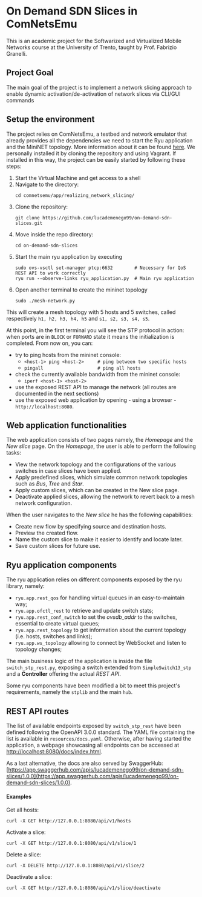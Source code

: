 # On Demand SDN Slices in ComNetsEmu
This is an academic project for the Softwarized and Virtualized Mobile Networks course at the University of Trento, taught by Prof. Fabrizio Granelli.

## Project Goal
The main goal of the project is to implement a network slicing approach to enable dynamic activation/de-activation of network slices via CLI/GUI commands

## Setup the environment
The project relies on ComNetsEmu, a testbed and network emulator that already provides all the dependencies we need to start the Ryu application and the MiniNET topology. More information about it can be found [here](https://git.comnets.net/public-repo/comnetsemu). We personally installed it by cloning the repository and using Vagrant. If installed in this way, the project can be easily started by following these steps:

1. Start the Virtual Machine and get access to a shell
2. Navigate to the directory:
    ```
    cd comnetsemu/app/realizing_network_slicing/
    ```
3. Clone the repository: 
    ```
    git clone https://github.com/lucademenego99/on-demand-sdn-slices.git
    ```
4. Move inside the repo directory: 
    ```
    cd on-demand-sdn-slices
    ```
5. Start the main ryu application by executing
    ```
    sudo ovs-vsctl set-manager ptcp:6632        # Necessary for QoS REST API to work correctly
    ryu run --observe-links ryu_application.py  # Main ryu application
    ```
6. Open another terminal to create the mininet topology
    ```
    sudo ./mesh-network.py
    ```

This will create a mesh topology with 5 hosts and 5 switches, called respectively `h1, h2, h3, h4, h5` and `s1, s2, s3, s4, s5`.

At this point, in the first terminal you will see the STP protocol in action: when ports are in `BLOCK` or `FORWARD` state it means the initialization is completed.
From now on, you can:
- try to ping hosts from the mininet console:
  - `<host-1> ping <host-2>     # ping between two specific hosts`
  - `pingall                    # ping all hosts`
- check the currently available bandwidth from the mininet console:
  - `iperf <host-1> <host-2>`
- use the exposed REST API to manage the network (all routes are documented in the next sections)
- use the exposed web application by opening - using a browser - `http://localhost:8080`.

## Web application functionalities
The web application consists of two pages namely, the *Homepage* and the *New slice* page. 
On the *Homepage*, the user is able to perform the following tasks:
- View the network topology and the configurations of the various switches in case slices have been applied.
- Apply predefined slices, which simulate common network topologies such as *Bus*, *Tree* and *Star*.
- Apply custom slices, which can be created in the New slice page.
- Deactivate applied slices, allowing the network to revert back to a mesh network configuration.

When the user navigates to the *New slice* he has the following capabilities:
- Create new flow by specifying source and destination hosts.
- Preview the created flow.
- Name the custom slice to make it easier to identify and locate later.
- Save custom slices for future use.

## Ryu application components

The ryu application relies on different components exposed by the ryu library, namely:
- `ryu.app.rest_qos` for handling virtual queues in an easy-to-maintain way;
- `ryu.app.ofctl_rest` to retrieve and update switch stats;
- `ryu.app.rest_conf_switch` to set the *ovsdb_addr* to the switches, essential to create virtual queues;
- `ryu.app.rest_topology` to get information about the current topology (i.e. hosts, switches and links);
- `ryu.app.ws_topology` allowing to connect by WebSocket and listen to topology changes;

The main business logic of the application is inside the file `switch_stp_rest.py`, exposing a switch extended from `SimpleSwitch13_stp` and a **Controller** offering the actual *REST API*.

Some ryu components have been modified a bit to meet this project's requirements, namely the `stplib` and the main `hub`.

## REST API routes
The list of available endpoints exposed by `switch_stp_rest` have been defined following the OpenAPI 3.0.0 standard. The YAML file containing the list is available in `resources/docs.yaml`. Otherwise, after having started the application, a webpage showcasing all endpoints can be accessed at [http://localhost:8080/docs/index.html](http://localhost:8080/docs/index.html).

As a last alternative, the docs are also served by SwaggerHub: [https://app.swaggerhub.com/apis/lucademenego99/on-demand-sdn-slices/1.0.0](https://app.swaggerhub.com/apis/lucademenego99/on-demand-sdn-slices/1.0.0).

#### Examples
Get all hosts:
```
curl -X GET http://127.0.0.1:8080/api/v1/hosts
```

Activate a slice:
```
curl -X GET http://127.0.0.1:8080/api/v1/slice/1
```

Delete a slice:
```
curl -X DELETE http://127.0.0.1:8080/api/v1/slice/2
```

Deactivate a slice:
```
curl -X GET http://127.0.0.1:8080/api/v1/slice/deactivate
```
